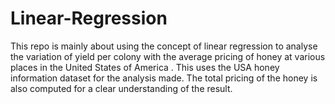 # Linear-Regression
This repo is mainly about using the concept of linear regression to analyse the variation of yield per colony with the average pricing of honey at various places in the United States of America . This uses the USA honey information dataset for the analysis made. 
The total pricing of the honey is also computed for a clear understanding of the result.
